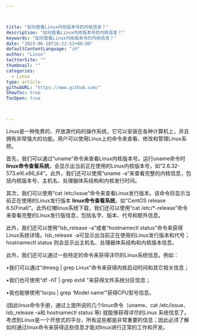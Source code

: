 ```yaml
---



title: "如何查看Linux内核版本号的内核信息？"
description: "如何查看Linux内核版本号的内核信息？"
keywords: "如何查看Linux内核版本号的内核信息？"
date: "2023-06-18T16:22:52+08:00"
defaultContentLanguage: "zh"
author: "Linux"
twitterSite: ""
thumbnail: ""
categories:
  - Linux
type: article
githubURL: "https://www.github.com/"
ShowToc: true
TocOpen: true



---
```


Linux是一种免费的、开放源代码的操作系统，它可以安装在各种计算机上，并且拥有非常强大的功能。用户可以使用Linux上的命令来查看、修改和管理Linux系统。

首先，我们可以通过“uname”命令来查看Linux内核版本号。运行uname命令时 **linux命令查看系统**，会显示出当前正在使用的Linux内核版本号，如“2.6.32-573.el6.x86_64”。此外，我们还可以使用“uname -a”来查看完整的内核信息，包括内核版本号、主机名、处理器体系结构和内核发行时间。

其次，我们可以使用“cat /etc/issue”命令来查看Linux发行版本。该命令将显示当前正在使用的Linux发行版本 **linux命令查看系统**，如“CentOS release 6.5(Final)”。此外红帽linux系统下载，我们还可以使用“cat /etc/*-release”命令来查看完整的Linux发行版信息，包括名字、版本、代号和额外信息。

此外，我们还可以使用“lsb_release -a”或者“hostnamectl status”命令来获得Linux系统详情。lsb_release -a可显示出当前正在使用的Linux发行版本和代号；hostnamectl status 则会显示出主机名、处理器体系结构和内核版本信息。

此外，我们还可以通过一些特定的命令来获得详尽的Linux系统信息。例如：

•我们可以通过“dmesg | grep Linux”命令来获得内核启动时间和其它相关信息；

•我们也可使用“df -hT | grep ext4 ”来获得文件系统分区信息；

•我也能够使用“lscpu | grep ‘Model name’”获得CPU型号信息。

(因此linux命令手册，通过上面所说的几个linux命令（uname、cat /etc/issue、lsb_release -a和 hostnamectl status 等) 就能够获得详尽的Linux 系统信息了。考虑到Linux是一个开放式的平台，所有这些都是非常重要的信息；因此必须了解如何通过linux命令来获得这些信息才能对linux进行正常的工作和开发。